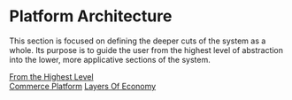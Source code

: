 # Platform Architecture

This section is focused on defining the deeper cuts of the system as a whole. Its purpose is to guide the user from the highest level of abstraction into the lower, more applicative sections of the system.

[From the Highest Level](fromTheHighestLevel.md)<br>
[Commerce Platform](commercePlatform.md)
[Layers Of Economy](layersOfEconomy.md)
